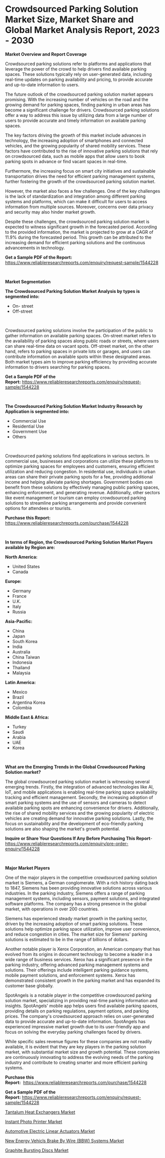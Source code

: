 <p><h1>Crowdsourced Parking Solution Market Size, Market Share and Global Market Analysis Report, 2023 - 2030</h1></p><p><strong>Market Overview and Report Coverage</strong></p>
<p><p>Crowdsourced parking solutions refer to platforms and applications that leverage the power of the crowd to help drivers find available parking spaces. These solutions typically rely on user-generated data, including real-time updates on parking availability and pricing, to provide accurate and up-to-date information to users.</p><p>The future outlook of the crowdsourced parking solution market appears promising. With the increasing number of vehicles on the road and the growing demand for parking spaces, finding parking in urban areas has become a significant challenge for drivers. Crowdsourced parking solutions offer a way to address this issue by utilizing data from a large number of users to provide accurate and timely information on available parking spaces.</p><p>The key factors driving the growth of this market include advances in technology, the increasing adoption of smartphones and connected vehicles, and the growing popularity of shared mobility services. These factors have contributed to the rise of innovative parking solutions that rely on crowdsourced data, such as mobile apps that allow users to book parking spots in advance or find vacant spaces in real-time.</p><p>Furthermore, the increasing focus on smart city initiatives and sustainable transportation drives the need for efficient parking management systems, further fostering the growth of the crowdsourced parking solution market.</p><p>However, the market also faces a few challenges. One of the key challenges is the lack of standardization and integration among different parking systems and platforms, which can make it difficult for users to access information from multiple sources. Moreover, concerns over data privacy and security may also hinder market growth.</p><p>Despite these challenges, the crowdsourced parking solution market is expected to witness significant growth in the forecasted period. According to the provided information, the market is projected to grow at a CAGR of 11.9% during the forecasted period. This growth can be attributed to the increasing demand for efficient parking solutions and the continuous advancements in technology.</p></p>
<p><strong>Get a Sample PDF of the Report:</strong> <a href="https://www.reliableresearchreports.com/enquiry/request-sample/1544228">https://www.reliableresearchreports.com/enquiry/request-sample/1544228</a></p>
<p>&nbsp;</p>
<p><strong>Market Segmentation</strong></p>
<p><strong>The Crowdsourced Parking Solution Market Analysis by types is segmented into:</strong></p>
<p><ul><li>On- street</li><li>Off-street</li></ul></p>
<p>&nbsp;</p>
<p><p>Crowdsourced parking solutions involve the participation of the public to gather information on available parking spaces. On-street market refers to the availability of parking spaces along public roads or streets, where users can share real-time data on vacant spots. Off-street market, on the other hand, refers to parking spaces in private lots or garages, and users can contribute information on available spots within these designated areas. Both market types aim to improve parking efficiency by providing accurate information to drivers searching for parking spaces.</p></p>
<p><strong>Get a Sample PDF of the Report:</strong>&nbsp;<a href="https://www.reliableresearchreports.com/enquiry/request-sample/1544228">https://www.reliableresearchreports.com/enquiry/request-sample/1544228</a></p>
<p>&nbsp;</p>
<p><strong>The Crowdsourced Parking Solution Market Industry Research by Application is segmented into:</strong></p>
<p><ul><li>Commercial Use</li><li>Residential Use</li><li>Government Use</li><li>Others</li></ul></p>
<p>&nbsp;</p>
<p><p>Crowdsourced parking solutions find applications in various sectors. In commercial use, businesses and corporations can utilize these platforms to optimize parking spaces for employees and customers, ensuring efficient utilization and reducing congestion. In residential use, individuals in urban areas can share their private parking spots for a fee, providing additional income and helping alleviate parking shortages. Government bodies can benefit from these solutions by effectively managing public parking spaces, enhancing enforcement, and generating revenue. Additionally, other sectors like event management or tourism can employ crowdsourced parking solutions to streamline parking arrangements and provide convenient options for attendees or tourists.</p></p>
<p><strong>Purchase this Report:</strong>&nbsp; <a href="https://www.reliableresearchreports.com/purchase/1544228">https://www.reliableresearchreports.com/purchase/1544228</a></p>
<p>&nbsp;</p>
<p><strong>In terms of Region, the Crowdsourced Parking Solution Market Players available by Region are:</strong></p>
<p>
    <p> <strong> North America: </strong>
        <ul>
            <li>United States</li>
            <li>Canada</li>
        </ul>
        </p> 
    <p> <strong> Europe: </strong>
        <ul>
            <li>Germany</li>
            <li>France</li>
            <li>U.K.</li>
            <li>Italy</li>
            <li>Russia</li>
        </ul>
        </p> 
    <p> <strong> Asia-Pacific: </strong>
        <ul>
            <li>China</li>
            <li>Japan</li>
            <li>South Korea</li>
            <li>India</li>
            <li>Australia</li>
            <li>China Taiwan</li>
            <li>Indonesia</li>
            <li>Thailand</li>
            <li>Malaysia</li>
        </ul>
        </p> 
    <p> <strong> Latin America: </strong>
        <ul>
            <li>Mexico</li>
            <li>Brazil</li>
            <li>Argentina Korea</li>
            <li>Colombia</li>
        </ul>
        </p> 
    <p> <strong> Middle East & Africa: </strong>
        <ul>
            <li>Turkey</li>
            <li>Saudi</li>
            <li>Arabia</li>
            <li>UAE</li>
            <li>Korea</li>
        </ul>
    </p>
    </p>
<p>&nbsp;</p>
<p><strong>What are the Emerging Trends in the Global Crowdsourced Parking Solution market?</strong></p>
<p><p>The global crowdsourced parking solution market is witnessing several emerging trends. Firstly, the integration of advanced technologies like AI, IoT, and mobile applications is enabling real-time parking space availability tracking and efficient management. Secondly, the increasing adoption of smart parking systems and the use of sensors and cameras to detect available parking spots are enhancing convenience for drivers. Additionally, the rise of shared mobility services and the growing popularity of electric vehicles are creating demand for innovative parking solutions. Lastly, the focus on sustainability and the development of eco-friendly parking solutions are also shaping the market's growth potential.</p></p>
<p><strong>Inquire or Share Your Questions If Any Before Purchasing This Report</strong>- <a href="https://www.reliableresearchreports.com/enquiry/pre-order-enquiry/1544228">https://www.reliableresearchreports.com/enquiry/pre-order-enquiry/1544228</a></p>
<p>&nbsp;</p>
<p><strong>Major Market Players</strong></p>
<p><p>One of the major players in the competitive crowdsourced parking solution market is Siemens, a German conglomerate. With a rich history dating back to 1847, Siemens has been providing innovative solutions across various industries. In the parking industry, Siemens offers a range of parking management systems, including sensors, payment solutions, and integrated software platforms. The company has a strong presence in the global market, with operations in over 200 countries.</p><p>Siemens has experienced steady market growth in the parking sector, driven by the increasing adoption of smart parking solutions. These solutions help optimize parking space utilization, improve user convenience, and reduce congestion in cities. The market size for Siemens' parking solutions is estimated to be in the range of billions of dollars.</p><p>Another notable player is Xerox Corporation, an American company that has evolved from its origins in document technology to become a leader in a wide range of business services. Xerox has a significant presence in the parking industry, offering advanced parking management systems and solutions. Their offerings include intelligent parking guidance systems, mobile payment solutions, and enforcement systems. Xerox has demonstrated consistent growth in the parking market and has expanded its customer base globally.</p><p>SpotAngels is a notable player in the competitive crowdsourced parking solution market, specializing in providing real-time parking information and insights. SpotAngels' mobile app helps users find available parking spaces, providing details on parking regulations, payment options, and parking prices. The company's crowdsourced approach relies on user-generated data to provide accurate and up-to-date information. SpotAngels has experienced impressive market growth due to its user-friendly app and focus on solving the everyday parking challenges faced by drivers.</p><p>While specific sales revenue figures for these companies are not readily available, it is evident that they are key players in the parking solution market, with substantial market size and growth potential. These companies are continuously innovating to address the evolving needs of the parking industry and contribute to creating smarter and more efficient parking systems.</p></p>
<p><strong>Purchase this Report:</strong>&nbsp;&nbsp;<a href="https://www.reliableresearchreports.com/purchase/1544228">https://www.reliableresearchreports.com/purchase/1544228</a></p>
<p></p>
<p><strong>Get a Sample PDF of the Report:</strong>&nbsp;<a href="https://www.reliableresearchreports.com/enquiry/request-sample/1544228">https://www.reliableresearchreports.com/enquiry/request-sample/1544228</a></p>
<p><p><a href="https://www.linkedin.com/pulse/tantalum-heat-exchangers-market-size-2023-2030-global-ckdpf/">Tantalum Heat Exchangers Market</a></p><p><a href="https://medium.com/@sheilahaley2023/decoding-instant-photo-printer-market-metrics-market-share-trends-and-growth-patterns-0bda4d1e27f9">Instant Photo Printer Market</a></p><p><a href="https://github.com/ambrozg/Market-Research-Report-List-1/blob/main/automotive-electric-linear-actuators-market.md">Automotive Electric Linear Actuators Market</a></p><p><a href="https://github.com/dzharov81/Market-Research-Report-List-1/blob/main/new-energy-vehicls-brake-by-wire-bbw-systems-market.md">New Energy Vehicls Brake By Wire (BBW) Systems Market</a></p><p><a href="https://www.linkedin.com/pulse/graphite-bursting-discs-market-size-share-amp-trends-analysis-tnwtf/">Graphite Bursting Discs Market</a></p></p>